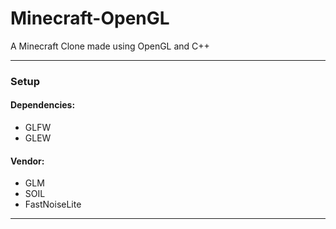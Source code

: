 # Minecraft-OpenGL
A Minecraft Clone made using OpenGL and C++

---

### Setup

#### Dependencies:
- GLFW
- GLEW

#### Vendor:
- GLM
- SOIL
- FastNoiseLite

---